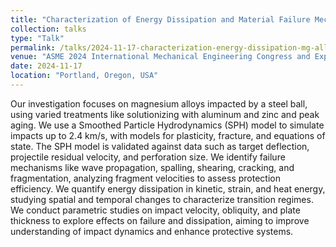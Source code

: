 ```yaml
---
title: "Characterization of Energy Dissipation and Material Failure Mechanisms In High-Velocity Impact of Magnesium Alloys"
collection: talks
type: "Talk"
permalink: /talks/2024-11-17-characterization-energy-dissipation-mg-alloys
venue: "ASME 2024 International Mechanical Engineering Congress and Exposition"
date: 2024-11-17
location: "Portland, Oregon, USA"
---
```


Our investigation focuses on magnesium alloys impacted by a steel ball, using varied treatments like solutionizing with aluminum and zinc and peak aging. We use a Smoothed Particle Hydrodynamics (SPH) model to simulate impacts up to 2.4 km/s, with models for plasticity, fracture, and equations of state. The SPH model is validated against data such as target deflection, projectile residual velocity, and perforation size. We identify failure mechanisms like wave propagation, spalling, shearing, cracking, and fragmentation, analyzing fragment velocities to assess protection efficiency. We quantify energy dissipation in kinetic, strain, and heat energy, studying spatial and temporal changes to characterize transition regimes. We conduct parametric studies on impact velocity, obliquity, and plate thickness to explore effects on failure and dissipation, aiming to improve understanding of impact dynamics and enhance protective systems.
